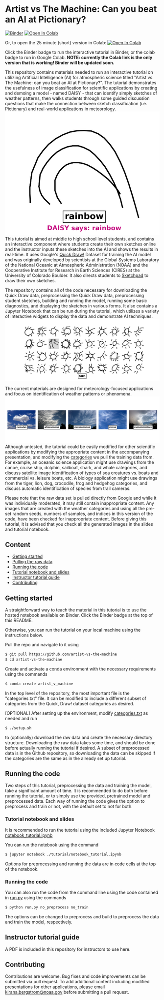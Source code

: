 # Artist vs The Machine: Can you beat an AI at Pictionary?

[![Binder](https://mybinder.org/badge_logo.svg)](https://mybinder.org/v2/gh/kirana-bergstrom/artist-vs-machine/HEAD?labpath=notebook_tutorial.ipynb)
[![Open In Colab](https://colab.research.google.com/assets/colab-badge.svg)](https://colab.research.google.com/github/kirana-bergstrom/artist-vs-machine/blob/trunk/colab_notebook_tutorial.ipynb)

Or, to open the 25 minute (short) version in Colab:
[![Open In Colab](https://colab.research.google.com/assets/colab-badge.svg)](https://colab.research.google.com/github/kirana-bergstrom/artist-vs-machine/blob/trunk/colab_notebook_short_tutorial.ipynb)

Click the Binder badge to run the interactive tutorial in Binder, or the colab badge to run in Google Colab. **NOTE: currently the Colab link is the only version that is working! Binder will be updated soon.**

This repository contains materials needed to run an interactive tutorial on utilizing Artificial Intelligence (AI) for atmospheric science titled "Artist vs. The Machine: can you beat an AI at Pictionary?".
The tutorial demonstrates the usefulness of image classification for scientific applications by creating and demoing a model - named DAISY - that can identify simply sketches of weather patterns, then walks students through some guided discussion questions that make the connection between sketch classification (i.e. Pictionary) and real-world applications in meteorology.
![label_drawing](images/label_drawing.png)
This tutorial is aimed at middle to high school level students, and contains an interactive component where students create their own sketches online and the instructor inputs these sketches into the AI and shows the results in real-time.
It uses Google's [Quick Draw!](https://quickdraw.withgoogle.com) Dataset for training the AI model and was originally developed by scientists at the Global Systems Laboratory of the National Oceanic at Atmospheric Administration (NOAA) and the Cooperative Institute for Research in Earth Sciences (CIRES) at the University of Colorado Boulder.
It also directs students to [Sketchpad](https://sketch.io/sketchpad/) to draw their own sketches. 

The repository contains all of the code necessary for downloading the Quick Draw data, preprocessing the Quick Draw data, preprocessing student sketches, building and running the model, running some basic diagnostics, and displaying the sketches in various forms.
It also contains a Jupyter Notebook that can be run during the tutorial, which utilizes a variety of interactive widgets to display the data and demonstrate AI techniques.
![sun_drawings](images/grid_select.png)

The current materials are designed for meteorology-focused applications and focus on identification of weather patterns or phenomena.
![application](images/application.png)
Although untested, the tutorial could be easily modified for other scientific applications by modifying the appropriate content in the accompanying presentation, and modifying the [categories](categories.txt) we pull the training data from.
For example, an oceanic science application might use drawings from the canoe, cruise ship, dolphin, sailboat, shark, and whale categories, and discuss satellite image identification of types of sea creatures vs. boats and commercial vs. leisure boats, etc.
A biology application might use drawings from the tiger, lion, dog, crocodile, frog and hedgehog categories, and discuss automatic identification of species from trail cameras.

Please note that the raw data set is pulled directly from Google and while it was individually moderated, it may still contain inappropriate content.
Any images that are created with the weather categories and using all the pre-set random seeds, numbers of samples, and indices in this version of the code, have been checked for inappropriate content.
Before giving this tutorial, it is advised that you check all the generated images in the slides and tutorial notebook.


## Content
- [Getting started](#getting-started)
- [Pulling the raw data](#pulling-the-raw-data)
- [Running the code](#running-the-code)
- [Tutorial notebook and slides](#tutorial-notebook-and-slides)
- [Instructor tutorial guide](#instructor-tutorial-guide)
- [Contributing](#contributing)

## Getting started
A straightforward way to teach the material in this tutorial is to use the hosted notebook available on Binder.
Click the Binder badge at the top of this README.

Otherwise, you can run the tutorial on your local machine using the instructions below.

Pull the repo and navigate to it using
```sh
$ git pull https://github.com/artist-vs-the-machine
$ cd artist-vs-the-machine
```
Create and activate a conda environment with the necessary requirements using the commands
```sh
$ conda create artist_v_machine
```

In the top level of the repository, the most important file is the "categories.txt" file.
It can be modified to include a different subset of categories from the Quick, Draw! dataset categories as desired.

[OPTIONAL] After setting up the environment, modify [categories.txt](categories.txt) as needed and run
```sh
$ ./setup.sh
```
to (optionally) download the raw data and create the necessary directory structure.
Downloading the raw data takes some time, and should be done before actually running the tutorial if desired.
A subset of preprocessed data is in the Github repository, so downloading the data can be skipped if the categories are the same as in the already set up tutorial.

## Running the code
Two steps of this tutorial, preprocessing the data and training the model, take a significant amount of time.
It is recommended to do both before running the tutorial, or to simply use the provided, pretrained model and preprocessed data.
Each way of running the code gives the option to preprocess and train or not, with the default set to not for both.

### Tutorial notebook and slides
It is recommended to run the tutorial using the included Jupyter Notebook [notebook_tutorial.ipynb](notebook_tutorial.ipynb)

You can run the notebook using the command
```sh
$ jupyter notebook ./tutorial/notebook_tutorial.ipynb
```

Options for preprocessing and running the data are in code cells at the top of the notebook.

### Running the code
You can also run the code from the command line using the code contained in [run.py](run.py) using the commands
```sh
$ python run.py no_preprocess no_train
```

The options can be changed to preprocess and build to preprocess the data and train the model, respectively.

## Instructor tutorial guide
A PDF is included in this repository for instructors to use here.

## Contributing
Contributions are welcome.
Bug fixes and code improvements can be submitted via pull request.
To add additional content including modified presentations for other applications, please email [kirana.bergstrom@noaa.gov](mailto:kirana.bergstrom@noaa.gov) before submitting a pull request.
